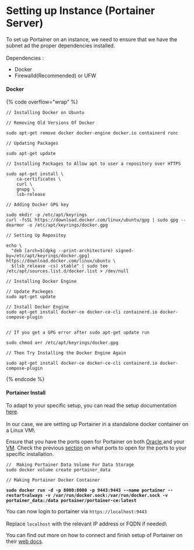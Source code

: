 # Setting up Instance (Portainer Server)

To set up Portainer on an instance, we need to ensure that we have the subnet ad the proper dependencies installed. \
\
Dependencies :&#x20;

* Docker
* Firewalld(Recommended) or UFW

#### Docker&#x20;

{% code overflow="wrap" %}
```
// Installing Docker on Ubuntu

// Removing Old Versions Of Docker

sudo apt-get remove docker docker-engine docker.io containerd runc
 
// Updating Packages

sudo apt-get update

// Installing Packages to Allow apt to user a repository over HTTPS
 
sudo apt-get install \
    ca-certificates \
    curl \
    gnupg \
    lsb-release

// Adding Docker GPG key

sudo mkdir -p /etc/apt/keyrings
curl -fsSL https://download.docker.com/linux/ubuntu/gpg | sudo gpg --dearmor -o /etc/apt/keyrings/docker.gpg

// Setting Up Repositoy 

echo \
  "deb [arch=$(dpkg --print-architecture) signed-by=/etc/apt/keyrings/docker.gpg] https://download.docker.com/linux/ubuntu \
  $(lsb_release -cs) stable" | sudo tee /etc/apt/sources.list.d/docker.list > /dev/null

// Installing Docker Engine 

// Update Packeges
sudo apt-get update

// Install Docker Engine
sudo apt-get install docker-ce docker-ce-cli containerd.io docker-compose-plugin


// If you get a GPG error after sudo apt-get update run

sudo chmod a+r /etc/apt/keyrings/docker.gpg

// Then Try Installing the Docker Engine Again

sudo apt-get install docker-ce docker-ce-cli containerd.io docker-compose-plugin
```
{% endcode %}

#### Portainer Install

To adapt to your specific setup, you can read the setup documentation [here](https://docs.portainer.io/start/install).\
\
In our case, we are setting up Portainer in a standalone docker container on a Linux VM\


Ensure that you have the ports open for Portainer on both [Oracle ](../setting-up-oracle/setting-up-oracle-subnet.md)and your [VM](firewall-setup.md). Check the previous [section](../setting-up-oracle/what-ports-to-open.md) on what ports to open for the ports to your specific installation.

<pre data-overflow="wrap"><code>//  Making Portainer Data Volume For Data Storage
sudo docker volume create portainer_data

// Making Portainer Docker Container

<strong>sudo docker run -d -p 8000:8000 -p 9443:9443 --name portainer --restart=always -v /var/run/docker.sock:/var/run/docker.sock -v portainer_data:/data portainer/portainer-ce:latest
</strong></code></pre>

You can now login to portainer via `https://localhost:9443`\
\
Replace `localhost` with the relevant IP address or FQDN if needed\


You can find out more on how to connect and finish setup of Portainer on their [web docs](https://docs.portainer.io/start/install/server/setup).



